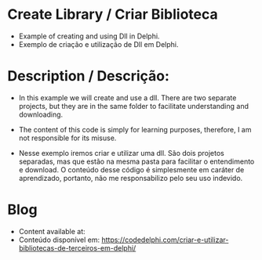 # Create Library / Criar Biblioteca
- Example of creating and using Dll in Delphi.
- Exemplo de criação e utilização de Dll em Delphi.

# Description / Descrição:
- In this example we will create and use a dll. There are two separate projects, but they are in the same folder to facilitate understanding and downloading.
- The content of this code is simply for learning purposes, therefore, I am not responsible for its misuse.

- Nesse exemplo iremos criar e utilizar uma dll. São dois projetos separadas, mas que estão na mesma pasta para facilitar o entendimento e download.
O conteúdo desse código é simplesmente em caráter de aprendizado, portanto, não me responsabilizo pelo seu uso indevido.

# Blog
- Content available at:
- Conteúdo disponível em:
  https://codedelphi.com/criar-e-utilizar-bibliotecas-de-terceiros-em-delphi/
